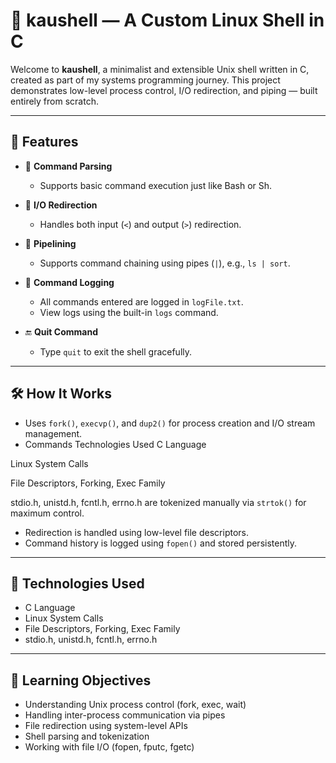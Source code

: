 # 🐚 kaushell — A Custom Linux Shell in C

Welcome to **kaushell**, a minimalist and extensible Unix shell written in C, created as part of my systems programming journey. This project demonstrates low-level process control, I/O redirection, and piping — built entirely from scratch.

---

## 🚀 Features

- 🧠 **Command Parsing**
  - Supports basic command execution just like Bash or Sh.
  
- 🔄 **I/O Redirection**
  - Handles both input (`<`) and output (`>`) redirection.

- 🧵 **Pipelining**
  - Supports command chaining using pipes (`|`), e.g., `ls | sort`.

- 📜 **Command Logging**
  - All commands entered are logged in `logFile.txt`.
  - View logs using the built-in `logs` command.

- 🔚 **Quit Command**
  - Type `quit` to exit the shell gracefully.

---

## 🛠 How It Works

- Uses `fork()`, `execvp()`, and `dup2()` for process creation and I/O stream management.
- Commands Technologies Used
C Language

Linux System Calls

File Descriptors, Forking, Exec Family

stdio.h, unistd.h, fcntl.h, errno.h are tokenized manually via `strtok()` for maximum control.
- Redirection is handled using low-level file descriptors.
- Command history is logged using `fopen()` and stored persistently.

---

## 🧱 Technologies Used

- C Language  
- Linux System Calls  
- File Descriptors, Forking, Exec Family  
- stdio.h, unistd.h, fcntl.h, errno.h  

---

## 🎯 Learning Objectives

- Understanding Unix process control (fork, exec, wait)  
- Handling inter-process communication via pipes  
- File redirection using system-level APIs  
- Shell parsing and tokenization  
- Working with file I/O (fopen, fputc, fgetc)  

